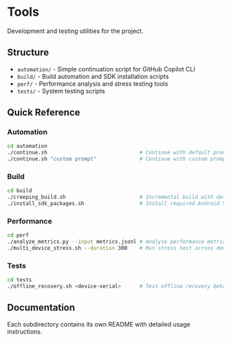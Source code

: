 # Tools

Development and testing utilities for the project.

## Structure

- `automation/` - Simple continuation script for GitHub Copilot CLI
- `build/` - Build automation and SDK installation scripts
- `perf/` - Performance analysis and stress testing tools
- `tests/` - System testing scripts

## Quick Reference

### Automation

```bash
cd automation
./continue.sh                              # Continue with default prompt
./continue.sh "custom prompt"              # Continue with custom prompt
```

### Build

```bash
cd build
./creeping_build.sh                        # Incremental build with detailed logs
./install_sdk_packages.sh                  # Install required Android SDK packages
```

### Performance

```bash
cd perf
./analyze_metrics.py --input metrics.jsonl # Analyse performance metrics
./multi_device_stress.sh --duration 300    # Run stress test across devices
```

### Tests

```bash
cd tests
./offline_recovery.sh <device-serial>      # Test offline recovery behaviour
```

## Documentation

Each subdirectory contains its own README with detailed usage instructions.
